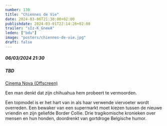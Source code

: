 ```yaml
---
number: 130
title: "Chiennes de Vie"
date: 2024-03-06T21:30:00+02:00
publishdate: 2024-03-01T22:14:26+02:00
trailer: "sIz-K_GneeA"
leden: ["bdu"]
image: "posters/chiennes-de-vie.jpg"
draft: false
---
```


##### 06/03/2024 21:30
##### TBD

[Cinema Nova (Offscreen)](https://www.offscreen.be/nl/offscreen-film-festival-2024/offscreenings-2024/chiennes-de-vies-2nd-screening)

Een man denkt dat zijn chihuahua hem probeert te vermoorden.
<!--more-->
Een topmodel is er het hart van in als haar verwende viervoeter
wordt overreden. Een bewaker van een supermarkt moet kiezen tussen
de nieuwe vriendin en zijn geliefde Border Collie. Drie
tragikomische kronieken over mensen en hun honden, doordrenkt
van gortdroge Belgische humor.
